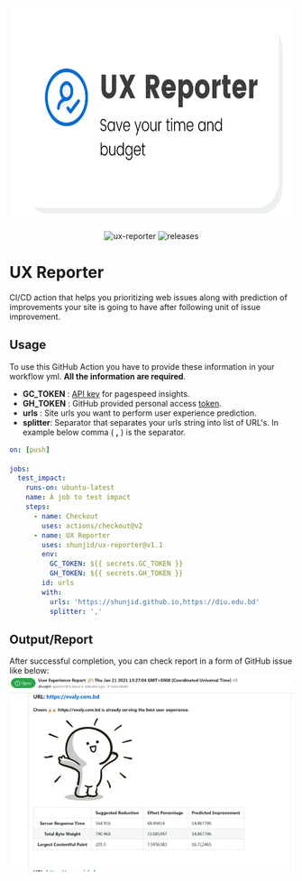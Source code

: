 <div align="center"> 
  <img height="380" src="assets/banner.png"/>

  ![ux-reporter](https://img.shields.io/github/workflow/status/shunjid/ux-reporter/ux-reporter?color=00c853&labelColor=212121&label=ux_reporter&logo=github&logoColor=ffffff)
  ![releases](https://img.shields.io/github/v/release/shunjid/ux-reporter?color=3d5afe&label=version&labelColor=212121&logo=github%20actions&logoColor=ffffff)
</div>

# UX Reporter

CI/CD action that helps you prioritizing web issues along with prediction of improvements your site is going to have after following unit of issue improvement.

## Usage

To use this GitHub Action you have to provide these information in your workflow yml. **All the information are required**.

- **GC_TOKEN** : [API key](https://developers.google.com/speed/docs/insights/v5/get-started#key) for pagespeed insights.
- **GH_TOKEN** : GitHub provided personal access [token](https://github.com/settings/tokens).
- **urls** : Site urls you want to perform user experience prediction.
- **splitter**: Separator that separates your urls string into list of URL's. In example below comma ( **,** ) is the separator.

```yml
on: [push]

jobs:
  test_impact:
    runs-on: ubuntu-latest
    name: A job to test impact
    steps:
      - name: Checkout
        uses: actions/checkout@v2
      - name: UX Reporter
        uses: shunjid/ux-reporter@v1.1
        env:
          GC_TOKEN: ${{ secrets.GC_TOKEN }}
          GH_TOKEN: ${{ secrets.GH_TOKEN }}
        id: urls
        with:
          urls: 'https://shunjid.github.io,https://diu.edu.bd'
          splitter: ','
```

## Output/Report

After successful completion, you can check report in a form of GitHub issue like below:
![output](assets/output.gif)